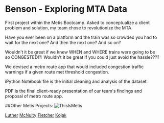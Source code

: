 # Benson - Exploring MTA Data

First project within the Metis Bootcamp. Asked to conceptualize a client problem and solution, my team chose to revolutionize the MTA. 

Have you ever been on a platform and the train was so crowded you had to wait for the next one? And then the next one? And so on?

Wouldn't it be great if we knew WHEN and WHERE trains were going to be so CONGESTED!?! Wouldn't it be great if you could just avoid the hassle????

We devised a metro route app that would included congestion traffic warnings if a given route met threshold congestion. 

iPython Notebook file is the initial cleaning and analysis of the dataset.

PDF is the final client-ready presentation of our team's findings and proposal of metro route app.

##Other Metis Projects:
![ThisIsMetis](https://github.com/JessicaFreaner/Benson/tree/master/images/metis_logo.png)

[Luther](http://jessicafreaner.github.io/Luther/ "Exploring Movie Data")
[McNulty](http://jessicafreaner.github.io/McNulty/ "Exploring Heart Health Data")
[Fletcher](http://jessicafreaner.github.io/Fletcher/ "Exploring Data with NLP")
[Kojak](http://jessicafreaner.github.io/Kojak/ "Exploring NYC's Moving Populations")
